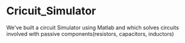 # Cricuit_Simulator
We've built a circuit Simulator using Matlab and which solves circuits involved with passive components(resistors, capacitors, inductors)
